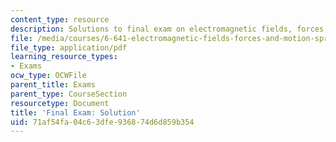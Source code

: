```yaml
---
content_type: resource
description: Solutions to final exam on electromagnetic fields, forces, and motion.
file: /media/courses/6-641-electromagnetic-fields-forces-and-motion-spring-2005/71af54fa04c63dfe936874d6d859b354_final_exam_sol.pdf
file_type: application/pdf
learning_resource_types:
- Exams
ocw_type: OCWFile
parent_title: Exams
parent_type: CourseSection
resourcetype: Document
title: 'Final Exam: Solution'
uid: 71af54fa-04c6-3dfe-9368-74d6d859b354
---
```

